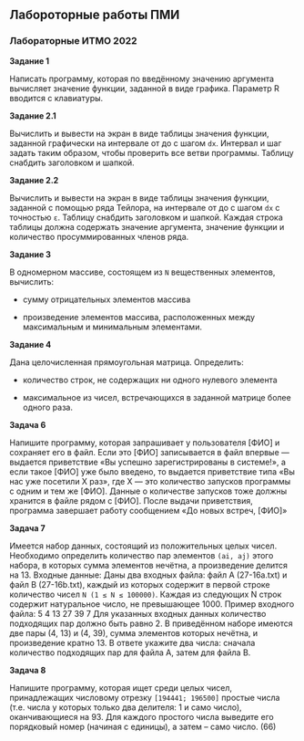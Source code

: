 <h2>Лабороторные работы ПМИ</h2>
<h3>Лабораторные ИТМО 2022</h3>

**Задание 1**

Написать программу, которая по введённому значению аргумента вычисляет значение функции, заданной в виде графика. Параметр R вводится с клавиатуры.

**Задание 2.1**

Вычислить и вывести на экран в виде таблицы значения функции, заданной графически на интервале от до с шагом ```dx```. Интервал и шаг задать таким образом, чтобы проверить все ветви программы. Таблицу снабдить заголовком и шапкой.

**Задание 2.2**

Вычислить и вывести на экран в виде таблицы значения функции, заданной с помощью ряда Тейлора, на интервале от до с шагом ```dx``` с точностью ```ε```. Таблицу снабдить заголовком и шапкой. Каждая строка таблицы должна содержать значение аргумента, значение функции и количество просуммированных членов ряда.

**Задание 3**

В одномерном массиве, состоящем из ```N``` вещественных элементов, вычислить:

- сумму отрицательных элементов массива

- произведение элементов массива, расположенных между максимальным и
минимальным элементами.

**Задание 4** 

Дана целочисленная прямоугольная матрица. Определить:

- количество строк, не содержащих ни одного нулевого элемента

-  максимальное из чисел, встречающихся в заданной матрице более одного раза.

**Задача 6** 

Напишите программу, которая запрашивает у пользователя [ФИО] и сохраняет его в файл.
Если это [ФИО] записывается в файл впервые — выдается приветствие «Вы успешно зарегистрированы в системе!», а если такое [ФИО] уже было введено, то выдается приветствие типа «Вы нас уже посетили Х раз», где Х — это количество запусков программы с одним и тем же [ФИО]. Данные о количестве запусков тоже должны хранится в файле рядом с [ФИО]. После выдачи приветствия, программа завершает работу сообщением «До новых встреч, [ФИО]»

**Задача 7**

Имеется набор данных, состоящий из положительных целых чисел. Необходимо определить количество пар элементов ```(ai, aj)``` этого набора, в которых сумма элементов нечётна, а произведение делится на 13. 
Входные данные: Даны два входных файла: файл A (27-16a.txt) и файл B (27-16b.txt), каждый из которых содержит в первой строке количество чисел ```N (1 ≤ N ≤ 100000)```. Каждая из следующих N строк содержит натуральное число, не превышающее 1000.
Пример входного файла:
5
4 
13
27
39
7
Для указанных входных данных количество подходящих пар должно быть равно 2. В приведённом наборе имеются две пары (4, 13) и (4, 39), сумма элементов которых нечётна, и произведение кратно 13. 
В ответе укажите два числа: сначала количество подходящих пар для файла А, затем для файла B.

**Задача 8**

Напишите программу, которая ищет среди целых чисел, принадлежащих числовому отрезку ```[194441; 196500]``` простые числа (т.е. числа у которых только два делителя: 1 и само число), оканчивающиеся на 93. Для каждого простого числа выведите его порядковый номер (начиная с единицы), а затем – само число. (66)
